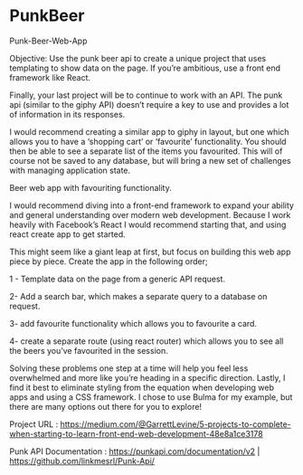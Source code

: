 # PunkBeer

Punk-Beer-Web-App

Objective: Use the punk beer api to create a unique project that uses templating to show data on the page. If you’re ambitious, use a front end framework like React.

Finally, your last project will be to continue to work with an API. The punk api (similar to the giphy API) doesn’t require a key to use and provides a lot of information in its responses.

I would recommend creating a similar app to giphy in layout, but one which allows you to have a ‘shopping cart’ or ‘favourite’ functionality. You should then be able to see a separate list of the items you favourited. This will of course not be saved to any database, but will bring a new set of challenges with managing application state.

Beer web app with favouriting functionality.

I would recommend diving into a front-end framework to expand your ability and general understanding over modern web development. Because I work heavily with Facebook’s React I would recommend starting that, and using react create app to get started.

This might seem like a giant leap at first, but focus on building this web app piece by piece. Create the app in the following order;

1 - Template data on the page from a generic API request.

2- Add a search bar, which makes a separate query to a database on request.

3- add favourite functionality which allows you to favourite a card.

4- create a separate route (using react router) which allows you to see all the beers you’ve favourited in the session.

Solving these problems one step at a time will help you feel less overwhelmed and more like you’re heading in a specific direction. Lastly, I find it best to eliminate styling from the equation when developing web apps and using a CSS framework. I chose to use Bulma for my example, but there are many options out there for you to explore!

Project URL : https://medium.com/@GarrettLevine/5-projects-to-complete-when-starting-to-learn-front-end-web-development-48e8a1ce3178

Punk API Documentation : https://punkapi.com/documentation/v2 | https://github.com/linkmesrl/Punk-Api/
